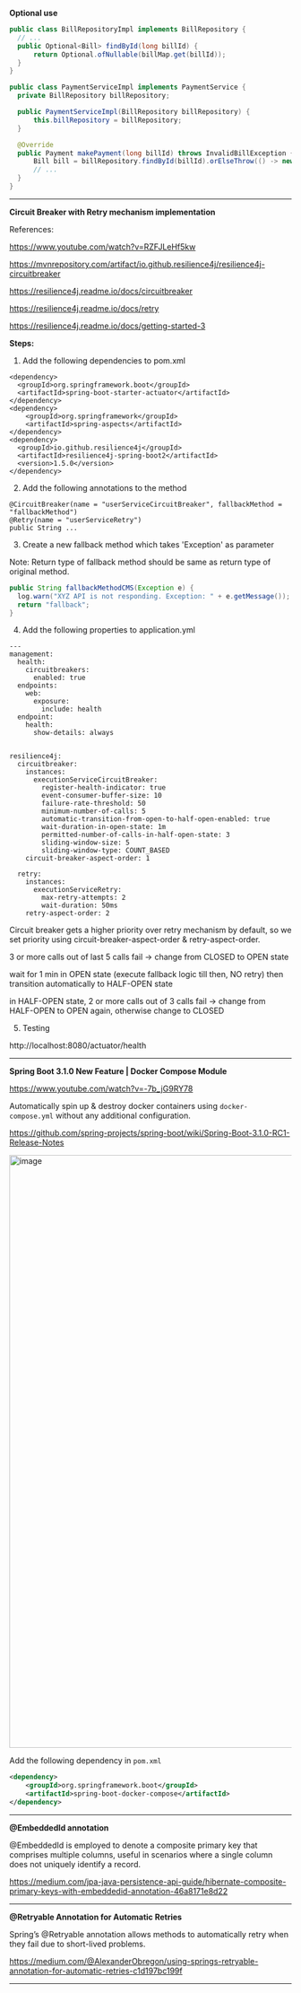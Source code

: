 **Optional use**

```java
public class BillRepositoryImpl implements BillRepository {
  // ...
  public Optional<Bill> findById(long billId) {
      return Optional.ofNullable(billMap.get(billId));
  }
}

public class PaymentServiceImpl implements PaymentService {
  private BillRepository billRepository;

  public PaymentServiceImpl(BillRepository billRepository) {
      this.billRepository = billRepository;
  }

  @Override
  public Payment makePayment(long billId) throws InvalidBillException {
      Bill bill = billRepository.findById(billId).orElseThrow(() -> new InvalidBillException("Bill not found"));
      // ...
  }
}
```

----

**Circuit Breaker with Retry mechanism implementation**

References:

https://www.youtube.com/watch?v=RZFJLeHf5kw

https://mvnrepository.com/artifact/io.github.resilience4j/resilience4j-circuitbreaker

https://resilience4j.readme.io/docs/circuitbreaker

https://resilience4j.readme.io/docs/retry

https://resilience4j.readme.io/docs/getting-started-3

**Steps:**

1. Add the following dependencies to pom.xml

```
<dependency>
  <groupId>org.springframework.boot</groupId>
  <artifactId>spring-boot-starter-actuator</artifactId>
</dependency>
<dependency>
    <groupId>org.springframework</groupId>
    <artifactId>spring-aspects</artifactId>
</dependency>
<dependency>
  <groupId>io.github.resilience4j</groupId>
  <artifactId>resilience4j-spring-boot2</artifactId>
  <version>1.5.0</version>
</dependency>
```

2. Add the following annotations to the method

```
@CircuitBreaker(name = "userServiceCircuitBreaker", fallbackMethod = "fallbackMethod")
@Retry(name = "userServiceRetry")
public String ...
```

3. Create a new fallback method which takes 'Exception' as parameter

Note: Return type of fallback method should be same as return type of original method.

```java
public String fallbackMethodCMS(Exception e) {
  log.warn("XYZ API is not responding. Exception: " + e.getMessage());
  return "fallback";
}
```

4. Add the following properties to application.yml

```
---
management:
  health:
    circuitbreakers:
      enabled: true
  endpoints:
    web:
      exposure:
        include: health
  endpoint:
    health:
      show-details: always


resilience4j:
  circuitbreaker:
    instances:
      executionServiceCircuitBreaker:
        register-health-indicator: true
        event-consumer-buffer-size: 10
        failure-rate-threshold: 50
        minimum-number-of-calls: 5
        automatic-transition-from-open-to-half-open-enabled: true
        wait-duration-in-open-state: 1m
        permitted-number-of-calls-in-half-open-state: 3
        sliding-window-size: 5
        sliding-window-type: COUNT_BASED
    circuit-breaker-aspect-order: 1

  retry:
    instances:
      executionServiceRetry:
        max-retry-attempts: 2
        wait-duration: 50ms
    retry-aspect-order: 2
```

Circuit breaker gets a higher priority over retry mechanism by default, so we set priority using circuit-breaker-aspect-order & retry-aspect-order.

3 or more calls out of last 5 calls fail -> change from CLOSED to OPEN state

wait for 1 min in OPEN state (execute fallback logic till then, NO retry) then transition automatically to HALF-OPEN state

in HALF-OPEN state, 2 or more calls out of 3 calls fail -> change from HALF-OPEN to OPEN again, otherwise change to CLOSED

5. Testing

http://localhost:8080/actuator/health

---

**Spring Boot 3.1.0 New Feature | Docker Compose Module**

https://www.youtube.com/watch?v=-7b_jG9RY78

Automatically spin up & destroy docker containers using `docker-compose.yml` without any additional configuration.

https://github.com/spring-projects/spring-boot/wiki/Spring-Boot-3.1.0-RC1-Release-Notes

<img width="1057" alt="image" src="https://github.com/user-attachments/assets/a6abbdc3-3a47-484a-9b7c-1928b40bdcbb" />

Add the following dependency in `pom.xml`

```xml
<dependency>
    <groupId>org.springframework.boot</groupId>
    <artifactId>spring-boot-docker-compose</artifactId>
</dependency>
```

---

**@EmbeddedId annotation**

@EmbeddedId is employed to denote a composite primary key that comprises multiple columns, useful in scenarios where a single column does not uniquely identify a record.

https://medium.com/jpa-java-persistence-api-guide/hibernate-composite-primary-keys-with-embeddedid-annotation-46a8171e8d22

---

**@Retryable Annotation for Automatic Retries**

Spring’s @Retryable annotation allows methods to automatically retry when they fail due to short-lived problems.

https://medium.com/@AlexanderObregon/using-springs-retryable-annotation-for-automatic-retries-c1d197bc199f

---

